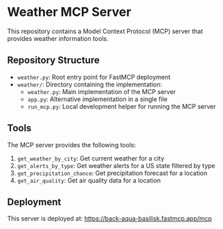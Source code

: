 # Weather MCP Server

This repository contains a Model Context Protocol (MCP) server that provides weather information tools.

## Repository Structure

- `weather.py`: Root entry point for FastMCP deployment
- `weather/`: Directory containing the implementation:
  - `weather.py`: Main implementation of the MCP server
  - `app.py`: Alternative implementation in a single file
  - `run_mcp.py`: Local development helper for running the MCP server

## Tools

The MCP server provides the following tools:

1. `get_weather_by_city`: Get current weather for a city
2. `get_alerts_by_type`: Get weather alerts for a US state filtered by type
3. `get_precipitation_chance`: Get precipitation forecast for a location
4. `get_air_quality`: Get air quality data for a location

## Deployment

This server is deployed at: https://back-aqua-basilisk.fastmcp.app/mcp